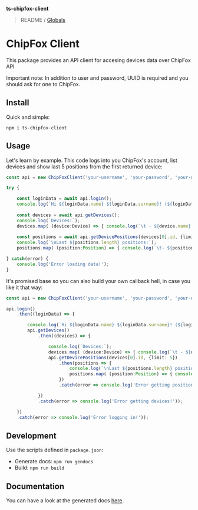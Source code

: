 **ts-chipfox-client**

> README / [Globals](globals.md)

# ChipFox Client
This package provides an API client for accesing devices data over ChipFox API

Important note: In addition to user and password, UUID is required and you should ask for one to ChipFox.

## Install
Quick and simple:

```shell
npm i ts-chipfox-client
```

## Usage
Let's learn by example. This code logs into you ChipFox's account, list devices and show last 5 positions from the first returned device:

```typescript
const api = new ChipFoxClient('your-username', 'your-password', 'your-uuid');

try {

    const loginData = await api.login();
    console.log(`Hi ${loginData.name} ${loginData.surname}! (${loginData.email})\n`);
    
    const devices = await api.getDevices();
    console.log(`Devices:`);
    devices.map( (device:Device) => { console.log(`\t - ${device.name} (${device.id}): ${device.lat}, ${device.lng} @ ${device.lastSeen}`) } );
    
    const positions = await api.getDevicePositions(devices[0].id, {limit: 5});
    console.log(`\nLast ${positions.length} positions:`);
    positions.map( (position:Position) => { console.log(`\t- ${position.computedLocation.lat}, ${position.computedLocation.lng} \t\t@ ${position.time}`) } );

} catch(error) {
    console.log('Error loading data!');
}
```

It's promised base so you can also build your own callback hell, in case you like it that way:

```typescript
const api = new ChipFoxClient('your-username', 'your-password', 'your-uuid');

api.login()
    .then((loginData) => {

        console.log(`Hi ${loginData.name} ${loginData.surname}! (${loginData.email})\n`);
        api.getDevices()
            .then((devices) => {

                console.log(`Devices:`);
                devices.map( (device:Device) => { console.log(`\t - ${device.name} (${device.id}): ${device.lat}, ${device.lng} @ ${device.lastSeen}`) } );
                api.getDevicePositions(devices[0].id, {limit: 5})
                    .then(positions => {
                        console.log(`\nLast ${positions.length} positions:`);
                        positions.map( (position:Position) => { console.log(`\t- ${position.computedLocation.lat}, ${position.computedLocation.lng} \t\t@ ${position.time}`) } );
                    })
                    .catch(error => console.log('Error getting positions!'));

            })
            .catch(error => console.log('Error getting devices!'));

    })
    .catch(error => console.log('Error logging in!'));
```

## Development
Use the scripts defined in `package.json`:

* Generate docs: ```npm run gendocs```
* Build: ```npm run build```

## Documentation
You can have a look at the generated docs [here](docs/globals.md).
